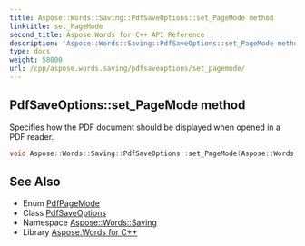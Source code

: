 ```yaml
---
title: Aspose::Words::Saving::PdfSaveOptions::set_PageMode method
linktitle: set_PageMode
second_title: Aspose.Words for C++ API Reference
description: 'Aspose::Words::Saving::PdfSaveOptions::set_PageMode method. Specifies how the PDF document should be displayed when opened in a PDF reader in C++.'
type: docs
weight: 58000
url: /cpp/aspose.words.saving/pdfsaveoptions/set_pagemode/
---
```

## PdfSaveOptions::set_PageMode method


Specifies how the PDF document should be displayed when opened in a PDF reader.

```cpp
void Aspose::Words::Saving::PdfSaveOptions::set_PageMode(Aspose::Words::Saving::PdfPageMode value)
```

## See Also

* Enum [PdfPageMode](../../pdfpagemode/)
* Class [PdfSaveOptions](../)
* Namespace [Aspose::Words::Saving](../../)
* Library [Aspose.Words for C++](../../../)
